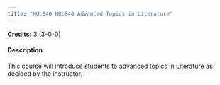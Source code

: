 ```yaml
---
title: "HUL840 HUL840 Advanced Topics in Literature"
---
```

**Credits:** 3 (3-0-0)

#### Description
This course will introduce students to advanced topics in Literature as decided by the instructor.